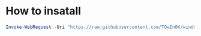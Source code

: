 # How to insatall

```powershell
Invoke-WebRequest -Uri "https://raw.githubusercontent.com/TOwInOK/windows/main/install.ps1" -OutFile "install.ps1"; .\install.ps1
```

